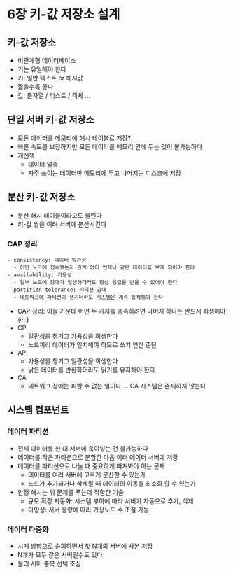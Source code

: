 # 6장 키-값 저장소 설계

## 키-값 저장소

- 비관계형 데이터베이스
- 키는 유일해야 한다
- 키: 일반 텍스트 or 해시값
- 짧을수록 좋다
- 값: 문자열 / 리스트 / 객체 ...

## 단일 서버 키-값 저장소

- 모든 데이터를 메모리에 해시 테이블로 저장?
- 빠른 속도를 보장하지만 모든 데이터를 메모리 안에 두는 것이 불가능하다
- 개선책
  - 데이터 압축
  - 자주 쓰이는 데이터만 메모리에 두고 나머지는 디스크에 저장

## 분산 키-값 저장소

- 분산 해시 테이블이라고도 불린다
- 키-값 쌍을 여러 서버에 분산시킨다

### CAP 정리

```
- consistency: 데이터 일관성
  - 어떤 노드에 접속했는지 관계 없이 언제나 같은 데이터를 보게 되어야 한다
- availability: 가용성
  - 일부 노드에 장애가 발생하더라도 항상 응답을 받을 수 있어야 한다
- partition tolerance: 파티션 감내
  - 네트워크에 파티션이 생기더라도 시스템은 계속 동작해야 한다
```

- CAP 정리: 이들 가운데 어떤 두 가지를 충족하려면 나머지 하나는 반드시 희생해야 한다
- CP
  - 일관성을 챙기고 가용성을 희생한다 
  - 노드끼리 데이터가 일치해야 하므로 쓰기 연산 중단
- AP
  - 가용성을 챙기고 일관성을 희생한다
  - 낡은 데이터를 반환하더라도 읽기를 유지해야 한다
- CA
  - 네트워크 장애는 피할 수 없는 일이다.... CA 시스템은 존재하지 않는다

## 시스템 컴포넌트

### 데이터 파티션

- 전체 데이터를 한 대 서버에 욱여넣는 건 불가능하다
- 데이터를 작은 파티션으로 분할한 다음 여러 데이터 서버에 저장
- 데이터를 파티션으로 나눌 때 중요하게 따져봐야 하는 문제
  - 데이터를 여러 서버에 고르게 분산할 수 있는가
  - 노드가 추가되거나 삭제될 때 데이터의 이동을 최소화 할 수 있는가
- 안정 해시는 위 문제를 푸는데 적합한 기술
  - 규모 확장 자동화: 시스템 부하에 따라 서버가 자동으로 추가, 삭제
  - 다양성: 서버 용량에 따라 가상노드 수 조절 가능

### 데이터 다중화

- 시계 방향으로 순회하면서 첫 N개의 서버에 사본 저장
- N개가 모두 같은 서버일수도 있다
- 물리 서버 중복 선택 조심



